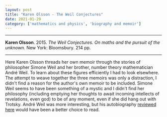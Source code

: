 ```yaml
---
layout: post
title: "Karen Olsson - The Weil Conjectures"
date: 2021-01-29
category: ['mathematics and physics', 'biography and memoir']
---
```


***
<b>Karen Olsson</b>. 2015. _The Weil Conjectures.  On maths and the pursuit of the unknown._ New York: Bloomsbury. 214 pp.

***
<img align="right" src="https://media.bloomsbury.com/rep/bj/9781526607553.jpg" alt="" />

Here Karen Olsson threads her own memoir through the stories of philosopher Simone Weil and her brother, number theory mathematician André Weil.  To learn about these figures efficiently I had to look elsewhere.  The attempt to weave together the three memoirs was only a distraction, I didn't find a reason for the author's own memoir to be included. Simone Weil seems to have been something of a mystic and I didn't find her philosophy (including emptying her thoughts to await incoming intellects of revelations, even god) to be of any moment, even if she did hang out with Trotsky.  André Weil was more interesting, but his autobiography [reviewed here](http://www.ams.org/notices/199904/rev-varadarajan.pdf) would have been a better choice to read.
